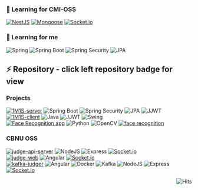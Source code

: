 
### 🌱 Learning for CMI-OSS
[![NestJS](http://img.shields.io/badge/-NestJS-E0234E?style=flat&logo=nestjs)](https://docs.nestjs.kr/first-steps)
[![Mongoose](http://img.shields.io/badge/-Mongoose-47A248?style=flat&logo=MongoDB&logoColor=white)](https://mongoosejs.com/docs/guide.html)
[![Socket.io](http://img.shields.io/badge/-Socket.io-010101?style=flat&logo=Socket.io&logoColor=white)](https://socket.io/)

### 🌱 Learning for me
![Spring](http://img.shields.io/badge/-Spring-6DB33F?style=flat&logo=Spring&logoColor=white)
![Spring Boot](http://img.shields.io/badge/-SpringBoot-6DB33F?style=flat&logo=SpringBoot&logoColor=white)
![Spring Security](http://img.shields.io/badge/-SpringSecurity-6DB33F?style=flat&logo=SpringSecurity&logoColor=white)
![JPA](http://img.shields.io/badge/-JPA-6DB33F?style=flat)

## ⚡ Repository - click left repository badge for view
### Projects
[![1M1S-server](http://img.shields.io/badge/-1M1S%20Server-000000?style=square&logo=github)](https://github.com/1M1S/1M1S-server)
![Spring Boot](http://img.shields.io/badge/-SpringBoot-6DB33F?style=flat&logo=SpringBoot&logoColor=white)
![Spring Security](http://img.shields.io/badge/-SpringSecurity-6DB33F?style=flat&logo=SpringSecurity&logoColor=white)
![JPA](http://img.shields.io/badge/-JPA-6DB33F?style=flat)
![JJWT](http://img.shields.io/badge/-JJWT-6DB33F?style=flat)  
[![1M1S-client](http://img.shields.io/badge/-1M1S%20Client-000000?style=square&logo=github)](https://github.com/1M1S/1M1S-client)
![Java](http://img.shields.io/badge/-JAVA-007396?style=flat&logo=java)
![JJWT](http://img.shields.io/badge/-JJWT-6DB33F?style=flat)
![Swing](http://img.shields.io/badge/-Swing-6DB33F?style=flat)  
[![Face Recognition app](http://img.shields.io/badge/-Face%20Recognition%20app-000000?style=square&logo=github)](https://github.com/vcho1958/face_recognition_app)
![Python](http://img.shields.io/badge/-Python-3776AB?style=flat&logo=python&logoColor=white)
![OpenCV](http://img.shields.io/badge/-OpenCV-3776AB?style=flat&logo=openCV&logoColor=white#5C3EE8)
[![face recognition](http://img.shields.io/badge/-face%20recognition%20package-000000?style=flat&logo=github)](https://github.com/ageitgey/face_recognition)


### CBNU OSS
[![judge-api-server](http://img.shields.io/badge/-judge%20api%20server-000000?style=square&logo=github)](https://github.com/cbnusw/judge-api-server)
![NodeJS](http://img.shields.io/badge/-NodeJS-339933?style=flat&logo=nodejs&logoColor=white)
![Express](http://img.shields.io/badge/-Express-000000?style=flat&logo=express&logoColor=white)
[![Socket.io](http://img.shields.io/badge/-Socket.io-010101?style=flat&logo=Socket.io&logoColor=white)](https://socket.io/)  
[![judge-web](http://img.shields.io/badge/-judge%20web-000000?style=square&logo=github)](https://github.com/cbnusw/judge-web)
![Angular](http://img.shields.io/badge/-Angular-DD0031?style=flat&logo=angular&logoColor=white)
[![Socket.io](http://img.shields.io/badge/-Socket.io-010101?style=flat&logo=Socket.io&logoColor=white)](https://socket.io/)  
[![kafka-judger](http://img.shields.io/badge/-kafka%20judger-000000?style=square&logo=github)](https://github.com/vcho1958/kafka-judger)
![Angular](http://img.shields.io/badge/-Angular-DD0031?style=flat&logo=angular&logoColor=white)
![Docker](http://img.shields.io/badge/-Docker-2496ED?style=flat&logo=docker&logoColor=white)
![Kafka](http://img.shields.io/badge/-Kafka-2496ED?style=flat)
![NodeJS](http://img.shields.io/badge/-NodeJS-339933?style=flat&logo=nodejs&logoColor=white)
![Express](http://img.shields.io/badge/-Express-000000?style=flat&logo=express&logoColor=white)
[![Socket.io](http://img.shields.io/badge/-Socket.io-010101?style=flat&logo=Socket.io&logoColor=white)](https://socket.io/)

<div align=right>
  
![Hits](https://hits.seeyoufarm.com/api/count/incr/badge.svg?url=https%3A%2F%2Fgithub.com%2Fvcho1958&count_bg=%2379C83D&title_bg=%23555555&icon=&icon_color=%23E7E7E7&title=hits&edge_flat=false)

</div>


<!--
**vcho1958/vcho1958** is a ✨ _special_ ✨ repository because its `README.md` (this file) appears on your GitHub profile.

Here are some ideas to get you started:

- 🔭 I’m currently working on ...
- 🌱 I’m currently learning ...
- 👯 I’m looking to collaborate on ...
- 🤔 I’m looking for help with ...
- 💬 Ask me about ...
- 📫 How to reach me: ...
- 😄 Pronouns: ...
- ⚡ Fun fact: ...
-->
